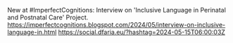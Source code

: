 New at #ImperfectCognitions: Interview on &#039;Inclusive Language in Perinatal and Postnatal Care&#039; Project. https://imperfectcognitions.blogspot.com/2024/05/interview-on-inclusive-language-in.html https://social.dfaria.eu/?hashtag=2024-05-15T06:00:03Z
